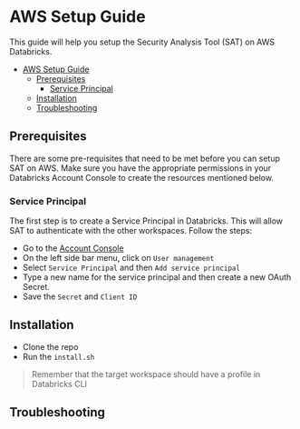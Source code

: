 # AWS Setup Guide

This guide will help you setup the Security Analysis Tool (SAT) on AWS Databricks.

- [AWS Setup Guide](#aws-setup-guide)
  - [Prerequisites](#prerequisites)
    - [Service Principal](#service-principal)
  - [Installation](#installation)
  - [Troubleshooting](#troubleshooting)



## Prerequisites

There are some pre-requisites that need to be met before you can setup SAT on AWS. Make sure you have the appropriate permissions in your Databricks Account Console to create the resources mentioned below.


### Service Principal

The first step is to create a Service Principal in Databricks. This will allow SAT to authenticate with the other workspaces. Follow the steps:
- Go to the [Account Console](https://accounts.cloud.databricks.com)
- On the left side bar menu, click on `User management`
- Select `Service Principal` and then `Add service principal`
- Type a new name for the service principal and then create a new OAuth Secret.
- Save the `Secret` and `Client ID`


## Installation
- Clone the repo
- Run the `install.sh` 

> Remember that the target workspace should have a profile in Databricks CLI




## Troubleshooting